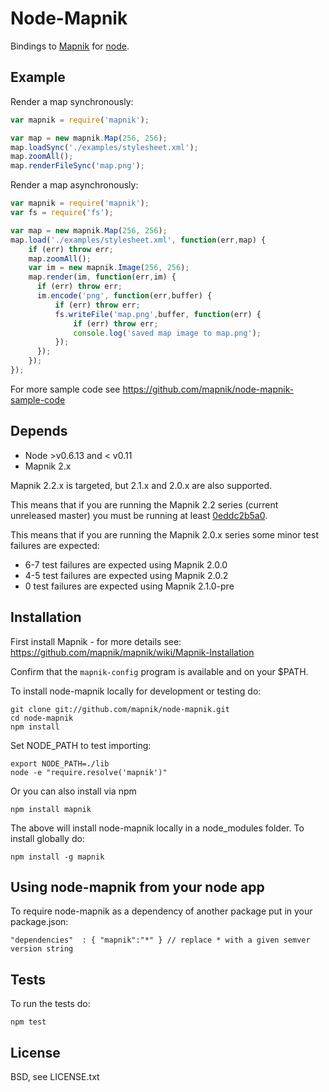 
# Node-Mapnik
      
Bindings to [Mapnik](http://mapnik.org) for [node](http://nodejs.org).


## Example

Render a map synchronously:

```js
var mapnik = require('mapnik');

var map = new mapnik.Map(256, 256);
map.loadSync('./examples/stylesheet.xml');
map.zoomAll();
map.renderFileSync('map.png');
```

Render a map asynchronously:

```js
var mapnik = require('mapnik');
var fs = require('fs');

var map = new mapnik.Map(256, 256);
map.load('./examples/stylesheet.xml', function(err,map) {
    if (err) throw err;
    map.zoomAll();
    var im = new mapnik.Image(256, 256);
    map.render(im, function(err,im) {
      if (err) throw err;
      im.encode('png', function(err,buffer) {
          if (err) throw err;
          fs.writeFile('map.png',buffer, function(err) {
              if (err) throw err;
              console.log('saved map image to map.png');
          });
      });
    });
});
```

For more sample code see https://github.com/mapnik/node-mapnik-sample-code


## Depends

* Node >v0.6.13 and < v0.11
* Mapnik 2.x

Mapnik 2.2.x is targeted, but 2.1.x and 2.0.x are also supported.

This means that if you are running the Mapnik 2.2 series (current unreleased master) you must be running at least [0eddc2b5a0](https://github.com/mapnik/mapnik/commit/eebc8cc73eb18903b07e3b3e0757c11925962124).

This means that if you are running the Mapnik 2.0.x series some minor test failures are expected:

 * 6-7 test failures are expected using Mapnik 2.0.0
 * 4-5 test failures are expected using Mapnik 2.0.2
 * 0 test failures are expected using Mapnik 2.1.0-pre

## Installation

First install Mapnik - for more details see: https://github.com/mapnik/mapnik/wiki/Mapnik-Installation

Confirm that the `mapnik-config` program is available and on your $PATH.

To install node-mapnik locally for development or testing do:

    git clone git://github.com/mapnik/node-mapnik.git
    cd node-mapnik
    npm install

Set NODE_PATH to test importing:

    export NODE_PATH=./lib
    node -e "require.resolve('mapnik')"

Or you can also install via npm
  
    npm install mapnik

The above will install node-mapnik locally in a node_modules folder. To install globally do:

    npm install -g mapnik

## Using node-mapnik from your node app

To require node-mapnik as a dependency of another package put in your package.json:

    "dependencies"  : { "mapnik":"*" } // replace * with a given semver version string

## Tests

To run the tests do:
  
    npm test

## License

  BSD, see LICENSE.txt